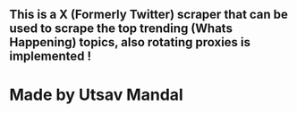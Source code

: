 ## This is a X (Formerly Twitter) scraper that can be used to scrape the top trending (Whats Happening) topics, also rotating proxies is implemented !
# Made by Utsav Mandal 
